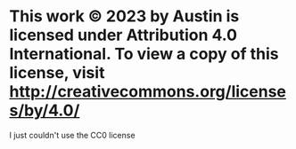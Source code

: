 # This work © 2023 by Austin is licensed under Attribution 4.0 International. To view a copy of this license, visit http://creativecommons.org/licenses/by/4.0/
I just couldn't use the CC0 license
